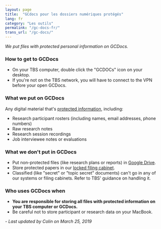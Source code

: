 ```yaml
---
layout: page
title:  "GCdocs pour les dossiers numériques protégés"
lang: fr
category: "Les outils"
permalink: "/gc-docs-fr/"
trans_url: "/gc-docs/"
---
```


*We put files with protected personal information on GCDocs.*

### How to get to GCDocs
- On your TBS computer, double click the "GCDOCs" icon on your desktop.
- If you're not on the TBS network, you will have to connect to the VPN before your open GCDocs.

### What we put on GCDocs
Any digital material that's [protected information]({{site.baseurl}}/privacy), including:
- Research participant rosters (including names, email addresses, phone numbers)
- Raw research notes
- Research session recordings
- Job interviewee notes or evaluations

### What we don't put in GCDocs
- Put non-protected files (like research plans or reports) in [Google Drive]({{site.baseurl}}/google-drive).
- Store protected papers in our [locked filing cabinet]({{site.baseurl}}/protected-files).
- Classified (like "secret" or "topic secret" documents) can't go in any of our systems or filing cabinets. Refer to TBS' guidance on handling it.

### Who uses GCDocs when
- **You are responsible for storing all files with protected information on your TBS computer or GCDocs.**
- Be careful not to store participant or research data on your MacBook.

_- Last updated by Colin on March 25, 2019_

